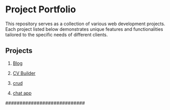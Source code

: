 # Project Portfolio

This repository serves as a collection of various web development projects. Each project listed below demonstrates unique features and functionalities tailored to the specific needs of different clients.

## Projects


1. [Blog](https://github.com/SeifAhmed11/Blog)

2. [CV Builder](https://github.com/SeifAhmed11/CV-Builder)
   
3. [crud](https://github.com/SeifAhmed11/crud-using)

4. [chat app](https://github.com/SeifAhmed11/chat-app) 

############################



